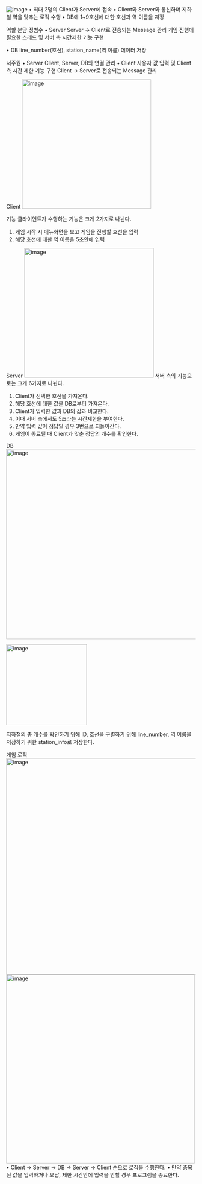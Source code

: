 ![image](https://github.com/maruduke/bitcamp-project1/assets/109501612/63aa6977-4047-4531-a88d-573fa21c2051)
• 최대 2명의 Client가 Server에 접속
• Client와 Server와 통신하며 지하철 역을 맞추는 로직 수행
• DB에 1~9호선에 대한 호선과 역 이름을 저장

역할 분담
정범수
• Server 
  Server -> Client로 전송되는 Message 관리
  게임 진행에 필요한 스레드 및 서버 측 시간제한 기능 구현
  
• DB
  line_number(호선), station_name(역 이름) 데이터 저장

서주원
• Server
  Client, Server, DB와 연결 관리
• Client
  사용자 값 입력 및 Client측 시간 제한 기능 구현
  Client -> Server로 전송되는 Message 관리


Client
  <img width="343" alt="image" src="https://github.com/maruduke/bitcamp-project1/assets/109501612/ae529bc5-afd1-4608-871b-cc2ec05adf56">

기능
클라이언트가 수행하는 기능은 크게 2가지로 나뉜다.
1. 게임 시작 시 메뉴화면을 보고 게임을 진행할 호선을 입력
2. 해당 호선에 대한 역 이름을 5초안에 입력

Server
<img width="344" alt="image" src="https://github.com/maruduke/bitcamp-project1/assets/109501612/9038c51e-f254-423d-aabc-74c704bafa14">
서버 측의 기능으로는 크게 6가지로 나뉜다.
1. Client가 선택한 호선을 가져온다.
2. 해당 호선에 대한 값을 DB로부터 가져온다.
3. Client가 입력한 값과 DB의 값과 비교한다.
4. 이때 서버 측에서도 5초라는 시간제한을 부여한다.
5. 만약 입력 값이 정답일 경우 3번으로 되돌아간다.
6. 게임이 종료될 때 Client가 맞춘 정답의 개수를 확인한다.


DB
<img width="505" alt="image" src="https://github.com/maruduke/bitcamp-project1/assets/109501612/c57c2718-ce76-461a-a096-c2b97d4d2c8e">

<img width="214" alt="image" src="https://github.com/maruduke/bitcamp-project1/assets/109501612/989ecf91-6cb1-4a68-994c-ec55f60c9ffd">

지하철의 총 개수를 확인하기 위해 ID, 호선을 구별하기 위해 line_number, 역 이름을 저장하기 위한 station_info로 저장한다.

게임 로직
<img width="574" alt="image" src="https://github.com/maruduke/bitcamp-project1/assets/109501612/2c394db2-ad66-4542-a30f-0acde1ba4719">
<img width="501" alt="image" src="https://github.com/maruduke/bitcamp-project1/assets/109501612/48ad6b39-ee55-4eb6-aec6-c46ea85fd808">
• Client -> Server -> DB -> Server -> Client 순으로 로직을 수행한다.
• 만약 중복된 값을 입력하거나 오답, 제한 시간안에 입력을 안할 경우 프로그램을 종료한다.
